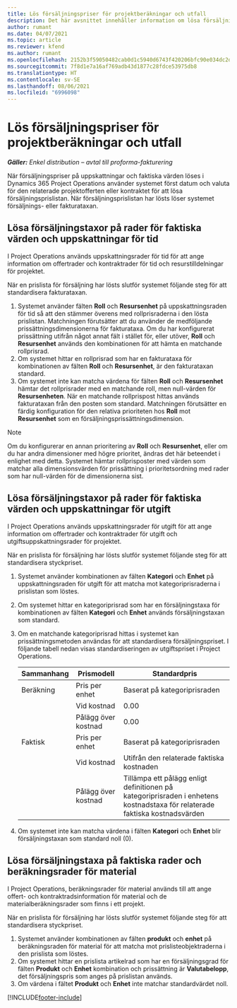 ```yaml
---
title: Lös försäljningspriser för projektberäkningar och utfall
description: Det här avsnittet innehåller information om lösa försäljningspriser på projektberäkningar och utfall.
author: rumant
ms.date: 04/07/2021
ms.topic: article
ms.reviewer: kfend
ms.author: rumant
ms.openlocfilehash: 2152b3f59050482cab0d1c5940d6743f420206bfc90e034dc2d754df8bd513a5
ms.sourcegitcommit: 7f8d1e7a16af769adb43d1877c28fdce53975db8
ms.translationtype: HT
ms.contentlocale: sv-SE
ms.lasthandoff: 08/06/2021
ms.locfileid: "6996098"
---
```

# <a name="resolve-sales-prices-for-project-estimates-and-actuals"></a>Lös försäljningspriser för projektberäkningar och utfall

_**Gäller:** Enkel distribution – avtal till proforma-fakturering_

När försäljningspriser på uppskattningar och faktiska värden löses i Dynamics 365 Project Operations använder systemet först datum och valuta för den relaterade projektofferten eller kontraktet för att lösa försäljningsprislistan. När försäljningsprislistan har lösts löser systemet försäljnings- eller fakturataxan.

## <a name="resolve-sales-rates-on-actual-and-estimate-lines-for-time"></a>Lösa försäljningstaxor på rader för faktiska värden och uppskattningar för tid

I Project Operations används uppskattningsrader för tid för att ange information om offertrader och kontraktrader för tid och resurstilldelningar för projektet.

När en prislista för försäljning har lösts slutför systemet följande steg för att standardisera fakturataxan.

1. Systemet använder fälten **Roll** och **Resursenhet** på uppskattningsraden för tid så att den stämmer överens med rollprisraderna i den lösta prislistan. Matchningen förutsätter att du använder de medföljande prissättningsdimensionerna för fakturataxa. Om du har konfigurerat prissättning utifrån något annat fält i stället för, eller utöver, **Roll** och **Resursenhet** används den kombinationen för att hämta en matchande rollprisrad.
2. Om systemet hittar en rollprisrad som har en fakturataxa för kombinationen av fälten **Roll** och **Resursenhet**, är den fakturataxan standard.
3. Om systemet inte kan matcha värdena för fälten **Roll** och **Resursenhet** hämtar det rollprisrader med en matchande roll, men null-värden för **Resursenheten**. När en matchande rollprispost hittas används fakturataxan från den posten som standard. Matchningen förutsätter en färdig konfiguration för den relativa prioriteten hos **Roll** mot **Resursenhet** som en försäljningsprissättningsdimension.

> [!NOTE]
> Om du konfigurerar en annan prioritering av **Roll** och **Resursenhet**, eller om du har andra dimensioner med högre prioritet, ändras det här beteendet i enlighet med detta. Systemet hämtar rollprisposter med värden som matchar alla dimensionsvärden för prissättning i prioritetsordning med rader som har null-värden för de dimensionerna sist.

## <a name="resolve-sales-rates-on-actual-and-estimate-lines-for-expense"></a>Lösa försäljningstaxor på rader för faktiska värden och uppskattningar för utgift

I Project Operations används uppskattningsrader för utgift för att ange information om offertrader och kontraktrader för utgift och utgiftsuppskattningsrader för projektet.

När en prislista för försäljning har lösts slutför systemet följande steg för att standardisera styckpriset.

1. Systemet använder kombinationen av fälten **Kategori** och **Enhet** på uppskattningsraden för utgift för att matcha mot kategoriprisraderna i prislistan som löstes.
2. Om systemet hittar en kategoriprisrad som har en försäljningstaxa för kombinationen av fälten **Kategori** och **Enhet** används försäljningstaxan som standard.
3. Om en matchande kategoriprisrad hittas i systemet kan prissättningsmetoden användas för att standardisera försäljningspriset. I följande tabell nedan visas standardiseringen av utgiftspriset i Project Operations.

    | Sammanhang | Prismodell | Standardpris |
    | --- | --- | --- |
    | Beräkning | Pris per enhet | Baserat på kategoriprisraden |
    | &nbsp; | Vid kostnad | 0.00 |
    | &nbsp; | Pålägg över kostnad | 0.00 |
    | Faktisk | Pris per enhet | Baserat på kategoriprisraden |
    | &nbsp; | Vid kostnad | Utifrån den relaterade faktiska kostnaden |
    | &nbsp; | Pålägg över kostnad | Tillämpa ett pålägg enligt definitionen på kategoriprisraden i enhetens kostnadstaxa för relaterade faktiska kostnadsvärden |

4. Om systemet inte kan matcha värdena i fälten **Kategori** och **Enhet** blir försäljningstaxan som standard noll (0).

## <a name="resolving-sales-rates-on-actual-and-estimate-lines-for-material"></a>Lösa försäljningstaxa på faktiska rader och beräkningsrader för material

I Project Operations, beräkningsrader för material används till att ange offert- och kontraktradsinformation för material och de materialberäkningsrader som finns i ett projekt.

När en prislista för försäljning har lösts slutför systemet följande steg för att standardisera styckpriset.

1. Systemet använder kombinationen av fälten **produkt** och **enhet** på beräkningsraden för material för att matcha mot prislisteobjektraderna i den prislista som löstes.
2. Om systemet hittar en prislista artikelrad som har en försäljningsgrad för fälten **Produkt** och **Enhet** kombination och prissättning är **Valutabelopp**, det försäljningspris som anges på prislistan används.
3. Om värdena i fältet **Produkt** och **Enhet** inte matchar standardvärdet noll.

[!INCLUDE[footer-include](../../includes/footer-banner.md)]
